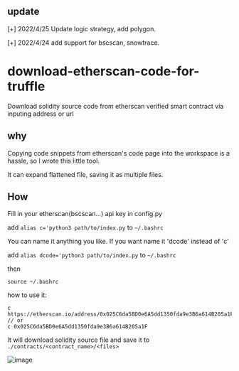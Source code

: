 ## update
[+] 2022/4/25 Update logic strategy, add polygon.

[+] 2022/4/24 add support for bscscan, snowtrace.

# download-etherscan-code-for-truffle
Download solidity source code from etherscan verified smart contract via inputing address or url

## why

Copying code snippets from etherscan's code page into the workspace is a hassle, so I wrote this little tool.

It can expand flattened file, saving it as multiple files.

## How

Fill in your etherscan(bscscan...) api key in config.py

add `alias c='python3 path/to/index.py` to `~/.bashrc` 

You can name it anything you like. If you want name it 'dcode' instead of 'c'

add `alias dcode='python3 path/to/index.py` to `~/.bashrc` 

then
```shell
source ~/.bashrc
```

how to use it:

```shell
c https://etherscan.io/address/0x025C6da5BD0e6A5dd1350fda9e3B6a614B205a1F
// or
c 0x025C6da5BD0e6A5dd1350fda9e3B6a614B205a1F
```

It will download solidity source file and save it to `./contracts/<contract_name>/<files>`

![image](https://user-images.githubusercontent.com/55265626/160598199-c6df08ac-cfb3-426e-8b9c-b66e1bd47fd0.png)
